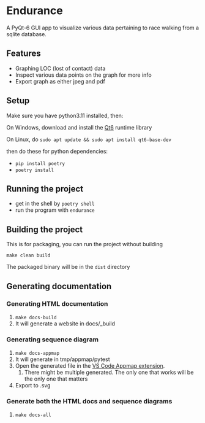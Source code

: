 # Endurance

A PyQt-6 GUI app to visualize various data pertaining to race walking from a sqlite database.

## Features

- Graphing LOC (lost of contact) data
- Inspect various data points on the graph for more info
- Export graph as either jpeg and pdf

## Setup

Make sure you have python3.11 installed, then:

On Windows, download and install the [Qt6](https://www.qt.io/download) runtime library

On Linux, do `sudo apt update && sudo apt install qt6-base-dev`

then do these for python dependencies:

- `pip install poetry`
- `poetry install`

## Running the project

- get in the shell by `poetry shell`
- run the program with `endurance`

## Building the project

This is for packaging, you can run the project without building

`make clean build`

The packaged binary will be in the `dist` directory

## Generating documentation

### Generating HTML documentation

1. `make docs-build`
2. It will generate a website in docs/_build

### Generating sequence diagram

1. `make docs-appmap`
2. It will generate in tmp/appmap/pytest
3. Open the generated file in the [VS Code Appmap extension](https://marketplace.visualstudio.com/items?itemName=appland.appmap).
   1. There might be multiple generated. The only one 
   that works will be the only one that matters
4. Export to .svg

### Generate both the HTML docs and sequence diagrams

1. `make docs-all`
